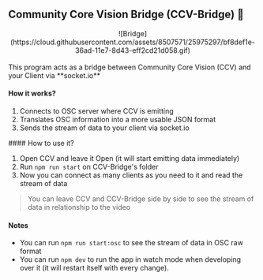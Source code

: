 ## Community Core Vision Bridge (CCV-Bridge) 🌉

<div style="text-align:center" markdown="1">
![Bridge](https://cloud.githubusercontent.com/assets/8507571/25975297/bf8def1e-36ad-11e7-8d43-eff2cd21d058.gif)
</div>
</br>
This program acts as a bridge between Community Core Vision (CCV) and your Client via **socket.io**

#### How it works?

1. Connects to OSC server where CCV is emitting
2. Translates OSC information into a more usable JSON format
3. Sends the stream of data to your client via socket.io

#### How to use it?
1. Open CCV and leave it Open (it will start emitting data immediately)
2. Run `npm run start` on CCV-Bridge's folder
3. Now you can connect as many clients as you need to it and read the stream of data

>You can leave CCV and CCV-Bridge side by side to see the stream of data in relationship to the video

#### Notes

- You can run `npm run start:osc` to see the stream of data in OSC raw format
- You can run `npm dev` to run the app in watch mode when developing over it (it will restart itself with every change).
